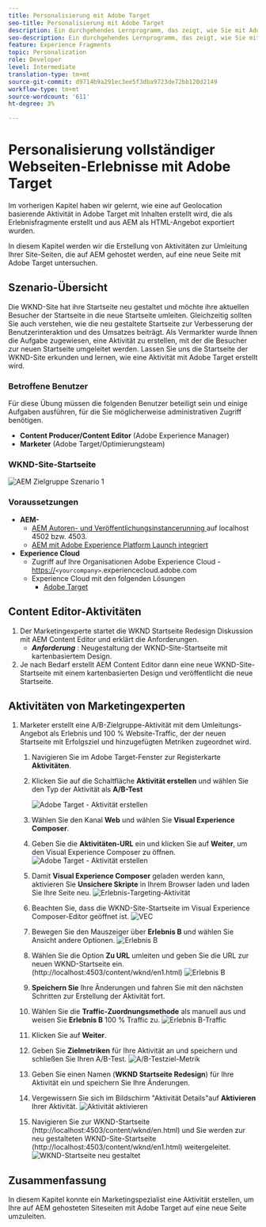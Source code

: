 ```yaml
---
title: Personalisierung mit Adobe Target
seo-title: Personalisierung mit Adobe Target
description: Ein durchgehendes Lernprogramm, das zeigt, wie Sie mit Adobe Target personalisierte Erlebnisse erstellen und bereitstellen können.
seo-description: Ein durchgehendes Lernprogramm, das zeigt, wie Sie mit Adobe Target personalisierte Erlebnisse erstellen und bereitstellen können.
feature: Experience Fragments
topic: Personalization
role: Developer
level: Intermediate
translation-type: tm+mt
source-git-commit: d9714b9a291ec3ee5f3dba9723de72bb120d2149
workflow-type: tm+mt
source-wordcount: '611'
ht-degree: 3%

---
```



# Personalisierung vollständiger Webseiten-Erlebnisse mit Adobe Target

Im vorherigen Kapitel haben wir gelernt, wie eine auf Geolocation basierende Aktivität in Adobe Target mit Inhalten erstellt wird, die als Erlebnisfragmente erstellt und aus AEM als HTML-Angebot exportiert wurden.

In diesem Kapitel werden wir die Erstellung von Aktivitäten zur Umleitung Ihrer Site-Seiten, die auf AEM gehostet werden, auf eine neue Seite mit Adobe Target untersuchen.

## Szenario-Übersicht

Die WKND-Site hat ihre Startseite neu gestaltet und möchte ihre aktuellen Besucher der Startseite in die neue Startseite umleiten. Gleichzeitig sollten Sie auch verstehen, wie die neu gestaltete Startseite zur Verbesserung der Benutzerinteraktion und des Umsatzes beiträgt. Als Vermarkter wurde Ihnen die Aufgabe zugewiesen, eine Aktivität zu erstellen, mit der die Besucher zur neuen Startseite umgeleitet werden. Lassen Sie uns die Startseite der WKND-Site erkunden und lernen, wie eine Aktivität mit Adobe Target erstellt wird.

### Betroffene Benutzer

Für diese Übung müssen die folgenden Benutzer beteiligt sein und einige Aufgaben ausführen, für die Sie möglicherweise administrativen Zugriff benötigen.

* **Content Producer/Content Editor**  (Adobe Experience Manager)
* **Marketer** (Adobe Target/Optimierungsteam)

### WKND-Site-Startseite

![AEM Zielgruppe Szenario 1](assets/personalization-use-case-2/aem-target-use-case-2.png)

### Voraussetzungen

* **AEM-**
   * [AEM Autoren- und Veröffentlichungsinstancerunning ](./implementation.md#getting-aem) auf localhost 4502 bzw. 4503.
   * [AEM mit Adobe Experience Platform Launch integriert](./using-launch-adobe-io.md#aem-target-using-launch-by-adobe)
* **Experience Cloud**
   * Zugriff auf Ihre Organisationen Adobe Experience Cloud - <https://>`<yourcompany>`.experiencecloud.adobe.com
   * Experience Cloud mit den folgenden Lösungen
      * [Adobe Target](https://experiencecloud.adobe.com)

## Content Editor-Aktivitäten

1. Der Marketingexperte startet die WKND Startseite Redesign Diskussion mit AEM Content Editor und erklärt die Anforderungen.
   * ***Anforderung*** : Neugestaltung der WKND-Site-Startseite mit kartenbasiertem Design.
2. Je nach Bedarf erstellt AEM Content Editor dann eine neue WKND-Site-Startseite mit einem kartenbasierten Design und veröffentlicht die neue Startseite.

## Aktivitäten von Marketingexperten

1. Marketer erstellt eine A/B-Zielgruppe-Aktivität mit dem Umleitungs-Angebot als Erlebnis und 100 % Website-Traffic, der der neuen Startseite mit Erfolgsziel und hinzugefügten Metriken zugeordnet wird.
   1. Navigieren Sie im Adobe Target-Fenster zur Registerkarte **Aktivitäten**.
   2. Klicken Sie auf die Schaltfläche **Aktivität erstellen** und wählen Sie den Typ der Aktivität als **A/B-Test**

      ![Adobe Target - Aktivität erstellen](assets/personalization-use-case-2/create-ab-activity.png)
   3. Wählen Sie den Kanal **Web** und wählen Sie **Visual Experience Composer**.
   4. Geben Sie die **Aktivitäten-URL** ein und klicken Sie auf **Weiter**, um den Visual Experience Composer zu öffnen.
      ![Adobe Target - Aktivität erstellen](assets/personalization-use-case-2/create-activity-ab-name.png)
   5. Damit **Visual Experience Composer** geladen werden kann, aktivieren Sie **Unsichere Skripte** in Ihrem Browser laden und laden Sie Ihre Seite neu.
      ![Erlebnis-Targeting-Aktivität](assets/personalization-use-case-1/load-unsafe-scripts.png)
   6. Beachten Sie, dass die WKND-Site-Startseite im Visual Experience Composer-Editor geöffnet ist.
      ![VEC](assets/personalization-use-case-2/vec.png)
   7. Bewegen Sie den Mauszeiger über **Erlebnis B** und wählen Sie Ansicht andere Optionen.
      ![Erlebnis B](assets/personalization-use-case-2/redirect-url.png)
   8. Wählen Sie die Option **Zu URL** umleiten und geben Sie die URL zur neuen WKND-Startseite ein. (http://localhost:4503/content/wknd/en1.html)
      ![Erlebnis B](assets/personalization-use-case-2/redirect-url-2.png)
   9. **Speichern Sie** Ihre Änderungen und fahren Sie mit den nächsten Schritten zur Erstellung der Aktivität fort.
   10. Wählen Sie die **Traffic-Zuordnungsmethode** als manuell aus und weisen Sie **Erlebnis B** 100 % Traffic zu.
      ![Erlebnis B-Traffic](assets/personalization-use-case-2/traffic.png)
   11. Klicken Sie auf **Weiter**.
   12. Geben Sie **Zielmetriken** für Ihre Aktivität an und speichern und schließen Sie Ihren A/B-Test.
      ![A/B-Testziel-Metrik](assets/personalization-use-case-2/goal-metric.png)
   13. Geben Sie einen Namen (**WKND Startseite Redesign**) für Ihre Aktivität ein und speichern Sie Ihre Änderungen.
   14. Vergewissern Sie sich im Bildschirm &quot;Aktivität Details&quot;auf **Aktivieren** Ihrer Aktivität.
      ![Aktivität aktivieren](assets/personalization-use-case-2/ab-activate.png)
   15. Navigieren Sie zur WKND-Startseite (http://localhost:4503/content/wknd/en.html) und Sie werden zur neu gestalteten WKND-Site-Startseite (http://localhost:4503/content/wknd/en1.html) weitergeleitet.
      ![WKND-Startseite neu gestaltet](assets/personalization-use-case-2/WKND-home-page-redesign.png)

## Zusammenfassung

In diesem Kapitel konnte ein Marketingspezialist eine Aktivität erstellen, um Ihre auf AEM gehosteten Siteseiten mit Adobe Target auf eine neue Seite umzuleiten.
